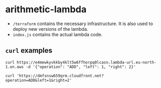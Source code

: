 # arithmetic-lambda

- `/terraform` contains the necessary infrastructure. It is also used to deploy new versions of the lambda.
- `index.js` contains the actual lambda code.

## `curl` examples

`curl https://e4mewkyvkkby4klt5w6ffhorpq0lcasn.lambda-url.eu-north-1.on.aws -d '{"operation": "ADD", "left": 1, "right": 2}'`

`curl 'https://dmfsnsw659qrm.cloudfront.net?operation=ADD&left=1&right=2'`
